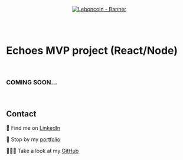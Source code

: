 <p align="center">
<a href="https://leboncoin-jolisdegats.netlify.app/ ">
  <img src="https://res.cloudinary.com/dqp905mfv/image/upload/v1601697412/portfolio/ReadMe/leboncoin_tuzop9.jpg" alt ="Leboncoin - Banner"  />
  </a>
</p>
<br/>
<br/>
<h1>Echoes MVP project (React/Node)</h1>
<br/>
<h3>COMING SOON...</h3>

<br/>
<h2>Contact</h2>
<p>💼 Find me on <a href="https://www.linkedin.com/in/julieszwarc/">LinkedIn</a></p>

<p>🦄 Stop by my <a href="https://julieszwarc.com">portfolio</a></p>

<p>👩🏼‍💻 Take a look at my <a href="https://github.com/jolisdegats">GitHub</a></p>
<br/>
<br/>
